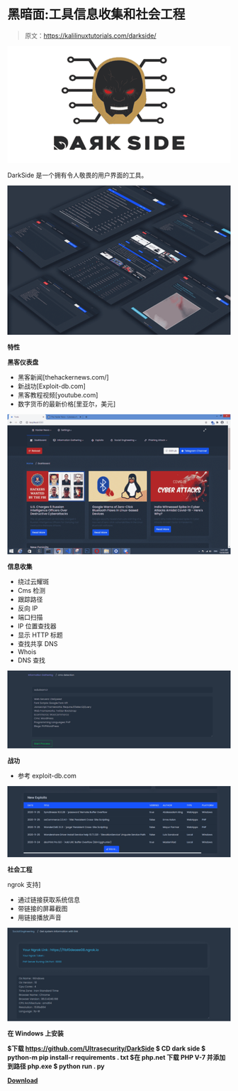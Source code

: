 # 黑暗面:工具信息收集和社会工程

> 原文：<https://kalilinuxtutorials.com/darkside/>

[![DarkSide : Tool Information Gathering And Social Engineering](img/ebd4a2aa471527cdf92e21e1219e5f8d.png "DarkSide : Tool Information Gathering And Social Engineering")](https://1.bp.blogspot.com/-BKkASzaN3_k/X9e23Eg_cWI/AAAAAAAAIIo/hUS_pzZNfEA_rcJ-TM3EDebAcEGUxe9nQCLcBGAsYHQ/s728/DarkSide-1.png)

DarkSide 是一个拥有令人敬畏的用户界面的工具。

![](img/026de0f90b444e3b9c2e289fa5636cfa.png)

**特性**

**黑客仪表盘**

*   黑客新闻[thehackernews.com/]
*   新战功[Exploit-db.com]
*   黑客教程视频[youtube.com]
*   数字货币的最新价格[里亚尔，美元]

![](img/2d993d8529a717941fae25478ef35660.png)

**信息收集**

*   绕过云耀斑
*   Cms 检测
*   跟踪路径
*   反向 IP
*   端口扫描
*   IP 位置查找器
*   显示 HTTP 标题
*   查找共享 DNS
*   Whois
*   DNS 查找

![](img/0ce23bce52fc4e3c100d552ef386813b.png)

**战功**

*   参考 exploit-db.com

![](img/2b1fbfcf357bfa940a3ed45f78cd164b.png)

**社会工程**

ngrok 支持]

*   通过链接获取系统信息
*   带链接的屏幕截图
*   用链接播放声音

![](img/21f1b70d706673686499ced70b7d43cf.png)

**在 Windows 上安装**

**$下载 https://github.com/Ultrasecurity/DarkSide
$ CD dark side
$ python-m pip install-r requirements . txt
$在 php.net 下载 PHP V-7 并添加到路径 php.exe
$ python run . py**

[**Download**](https://github.com/ultrasecurity/DarkSide)